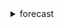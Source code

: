 <details>

<summary>
forecast
</summary>

- <details><summary>create-dataset</summary>

  * --dataset-name
  * --domain
  * --dataset-type
  * --data-frequency
  * --schema
  * --encryption-config
  * --tags
  * --cli-input-json
  * --cli-input-yaml
  * --generate-cli-skeleton


- <details><summary>create-dataset-group</summary>

  * --dataset-group-name
  * --domain
  * --dataset-arns
  * --tags
  * --cli-input-json
  * --cli-input-yaml
  * --generate-cli-skeleton


- <details><summary>create-dataset-import-job</summary>

  * --dataset-import-job-name
  * --dataset-arn
  * --data-source
  * --timestamp-format
  * --time-zone
  * --use-geolocation-for-time-zone
  * --no-use-geolocation-for-time-zone
  * --geolocation-format
  * --tags
  * --cli-input-json
  * --cli-input-yaml
  * --generate-cli-skeleton


- <details><summary>create-forecast</summary>

  * --forecast-name
  * --predictor-arn
  * --forecast-types
  * --tags
  * --cli-input-json
  * --cli-input-yaml
  * --generate-cli-skeleton


- <details><summary>create-forecast-export-job</summary>

  * --forecast-export-job-name
  * --forecast-arn
  * --destination
  * --tags
  * --cli-input-json
  * --cli-input-yaml
  * --generate-cli-skeleton


- <details><summary>create-predictor</summary>

  * --predictor-name
  * --algorithm-arn
  * --forecast-horizon
  * --forecast-types
  * --perform-auto-ml
  * --no-perform-auto-ml
  * --auto-ml-override-strategy
  * --perform-hpo
  * --no-perform-hpo
  * --training-parameters
  * --evaluation-parameters
  * --hpo-config
  * --input-data-config
  * --featurization-config
  * --encryption-config
  * --tags
  * --cli-input-json
  * --cli-input-yaml
  * --generate-cli-skeleton


- <details><summary>create-predictor-backtest-export-job</summary>

  * --predictor-backtest-export-job-name
  * --predictor-arn
  * --destination
  * --tags
  * --cli-input-json
  * --cli-input-yaml
  * --generate-cli-skeleton


- <details><summary>delete-dataset</summary>

  * --dataset-arn
  * --cli-input-json
  * --cli-input-yaml
  * --generate-cli-skeleton


- <details><summary>delete-dataset-group</summary>

  * --dataset-group-arn
  * --cli-input-json
  * --cli-input-yaml
  * --generate-cli-skeleton


- <details><summary>delete-dataset-import-job</summary>

  * --dataset-import-job-arn
  * --cli-input-json
  * --cli-input-yaml
  * --generate-cli-skeleton


- <details><summary>delete-forecast</summary>

  * --forecast-arn
  * --cli-input-json
  * --cli-input-yaml
  * --generate-cli-skeleton


- <details><summary>delete-forecast-export-job</summary>

  * --forecast-export-job-arn
  * --cli-input-json
  * --cli-input-yaml
  * --generate-cli-skeleton


- <details><summary>delete-predictor</summary>

  * --predictor-arn
  * --cli-input-json
  * --cli-input-yaml
  * --generate-cli-skeleton


- <details><summary>delete-predictor-backtest-export-job</summary>

  * --predictor-backtest-export-job-arn
  * --cli-input-json
  * --cli-input-yaml
  * --generate-cli-skeleton


- <details><summary>delete-resource-tree</summary>

  * --resource-arn
  * --cli-input-json
  * --cli-input-yaml
  * --generate-cli-skeleton


- <details><summary>describe-dataset</summary>

  * --dataset-arn
  * --cli-input-json
  * --cli-input-yaml
  * --generate-cli-skeleton


- <details><summary>describe-dataset-group</summary>

  * --dataset-group-arn
  * --cli-input-json
  * --cli-input-yaml
  * --generate-cli-skeleton


- <details><summary>describe-dataset-import-job</summary>

  * --dataset-import-job-arn
  * --cli-input-json
  * --cli-input-yaml
  * --generate-cli-skeleton


- <details><summary>describe-forecast</summary>

  * --forecast-arn
  * --cli-input-json
  * --cli-input-yaml
  * --generate-cli-skeleton


- <details><summary>describe-forecast-export-job</summary>

  * --forecast-export-job-arn
  * --cli-input-json
  * --cli-input-yaml
  * --generate-cli-skeleton


- <details><summary>describe-predictor</summary>

  * --predictor-arn
  * --cli-input-json
  * --cli-input-yaml
  * --generate-cli-skeleton


- <details><summary>describe-predictor-backtest-export-job</summary>

  * --predictor-backtest-export-job-arn
  * --cli-input-json
  * --cli-input-yaml
  * --generate-cli-skeleton


- <details><summary>get-accuracy-metrics</summary>

  * --predictor-arn
  * --cli-input-json
  * --cli-input-yaml
  * --generate-cli-skeleton


- <details><summary>help</summary>

  * 


- <details><summary>list-dataset-groups</summary>

  * --cli-input-json
  * --cli-input-yaml
  * --starting-token
  * --page-size
  * --max-items
  * --generate-cli-skeleton


- <details><summary>list-dataset-import-jobs</summary>

  * --filters
  * --cli-input-json
  * --cli-input-yaml
  * --starting-token
  * --page-size
  * --max-items
  * --generate-cli-skeleton


- <details><summary>list-datasets</summary>

  * --cli-input-json
  * --cli-input-yaml
  * --starting-token
  * --page-size
  * --max-items
  * --generate-cli-skeleton


- <details><summary>list-forecast-export-jobs</summary>

  * --filters
  * --cli-input-json
  * --cli-input-yaml
  * --starting-token
  * --page-size
  * --max-items
  * --generate-cli-skeleton


- <details><summary>list-forecasts</summary>

  * --filters
  * --cli-input-json
  * --cli-input-yaml
  * --starting-token
  * --page-size
  * --max-items
  * --generate-cli-skeleton


- <details><summary>list-predictor-backtest-export-jobs</summary>

  * --filters
  * --cli-input-json
  * --cli-input-yaml
  * --starting-token
  * --page-size
  * --max-items
  * --generate-cli-skeleton


- <details><summary>list-predictors</summary>

  * --filters
  * --cli-input-json
  * --cli-input-yaml
  * --starting-token
  * --page-size
  * --max-items
  * --generate-cli-skeleton


- <details><summary>list-tags-for-resource</summary>

  * --resource-arn
  * --cli-input-json
  * --cli-input-yaml
  * --generate-cli-skeleton


- <details><summary>stop-resource</summary>

  * --resource-arn
  * --cli-input-json
  * --cli-input-yaml
  * --generate-cli-skeleton


- <details><summary>tag-resource</summary>

  * --resource-arn
  * --tags
  * --cli-input-json
  * --cli-input-yaml
  * --generate-cli-skeleton


- <details><summary>untag-resource</summary>

  * --resource-arn
  * --tag-keys
  * --cli-input-json
  * --cli-input-yaml
  * --generate-cli-skeleton


- <details><summary>update-dataset-group</summary>

  * --dataset-group-arn
  * --dataset-arns
  * --cli-input-json
  * --cli-input-yaml
  * --generate-cli-skeleton


</details>

